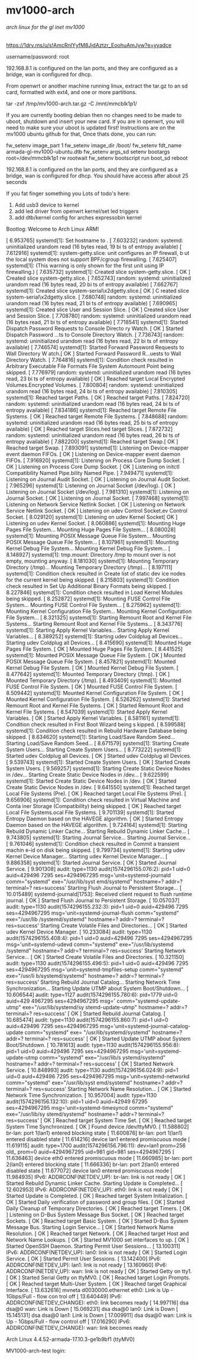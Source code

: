 # mv1000-arch
###### arch linux for the gl inet mv1000

https://1drv.ms/u/s!AmcRnlYyfM8JjdAztzr_EoohuAmJyw?e=yyadce

username/password: root

192.168.8.1 is configured on the lan ports, and they are configured as a bridge, wan is configured for dhcp.

From openwrt or another machine running linux, extract the tar.gz to 
an sd card, formatted with ext4, and one or more partitions.


tar -zxf /tmp/mv1000-arch.tar.gz -C /mnt/mmcblk1p1/

If you are currently booting debian then no changes need to be made to uboot, shutdown and insert your new card.
If you are in openwrt, you will need to make sure your uboot is updated first!
Instructions are on the mv1000 ubuntu github for that,
Once thats done, you can run:

fw_setenv image_part 1
fw_setenv image_dir /boot/
fw_setenv fdt_name armada-gl-mv1000-ubuntu.dtb
fw_setenv args_sd setenv bootargs root=/dev/mmcblk1p1 rw rootwait
fw_setenv bootscript run boot_sd
reboot

192.168.8.1 is configured on the lan ports, and they are configured as a bridge, wan is configured for dhcp. You should have access after about 25 seconds

If you fat finger something you
Lots of todo's here:
1. Add usb3 device to kernel
2. add led driver from openwrt kernel/set led triggers
3. add dtb/kernel config for arches expressobin kernel


Bootlog:
Welcome to Arch Linux ARM!

[    6.953765] systemd[1]: Set hostname to <MV1000-arch-test>.
[    7.603232] random: systemd: uninitialized urandom read (16 bytes read, 19 bi                                                                                          ts of entropy available)
[    7.612916] systemd[1]: system-getty.slice: unit configures an IP firewall, b                                                                                          ut the local system does not support BPF/cgroup firewalling.
[    7.625407] systemd[1]: (This warning is only shown for the first unit using                                                                                           IP firewalling.)
[    7.635732] systemd[1]: Created slice system-getty.slice.
[  OK  ] Created slice system-getty.slice.
[    7.652743] random: systemd: uninitialized urandom read (16 bytes read, 20 bi                                                                                          ts of entropy available)
[    7.662767] systemd[1]: Created slice system-serial\x2dgetty.slice.[  OK  ] C                                                                                          reated slice system-serial\x2dgetty.slice.
[    7.680748] random: systemd: uninitialized urandom read (16 bytes read, 21 bi                                                                                          ts of entropy available)
[    7.690965] systemd[1]: Created slice User and Session Slice.
[  OK  ] Created slice User and Session Slice.
[    7.708780] random: systemd: uninitialized urandom read (16 bytes read, 21 bi                                                                                          ts of entropy available)
[    7.718541] systemd[1]: Started Dispatch Password Requests to Console Directo                                                                                          ry Watch.
[  OK  ] Started Dispatch Password …ts to Console Directory Watch.
[    7.736743] random: systemd: uninitialized urandom read (16 bytes read, 22 bi                                                                                          ts of entropy available)
[    7.746574] systemd[1]: Started Forward Password Requests to Wall Directory W                                                                                          atch.[  OK  ] Started Forward Password R…uests to Wall Directory Watch.
[    7.764816] systemd[1]: Condition check resulted in Arbitrary Executable File                                                                                           Formats File System Automount Point being skipped.
[    7.776979] random: systemd: uninitialized urandom read (16 bytes read, 23 bi                                                                                          ts of entropy available)
[  OK  ] Reached target Local Encrypted Volumes.Encrypted Volumes.
[    7.800804] random: systemd: uninitialized urandom read (16 bytes read, 24 bi                                                                                          ts of entropy available)
[    7.810305] systemd[1]: Reached target Paths.
[  OK  ] Reached target Paths.
[    7.824720] random: systemd: uninitialized urandom read (16 bytes read, 24 bi                                                                                          ts of entropy available)
[    7.834186] systemd[1]: Reached target Remote File Systems.
[  OK  ] Reached target Remote File Systems.
[    7.848688] random: systemd: uninitialized urandom read (16 bytes read, 25 bi                                                                                          ts of entropy available)
[  OK  ] Reached target Slices.hed target Slices.
[    7.872732] random: systemd: uninitialized urandom read (16 bytes read, 26 bi                                                                                          ts of entropy available)
[    7.882200] systemd[1]: Reached target Swap.[  OK  ] Reached target Swap.
[    7.893091] systemd[1]: Listening on Device-mapper event daemon FIFOs.
[  OK  ] Listening on Device-mapper event daemon FIFOs.
[    7.916920] systemd[1]: Listening on Process Core Dump Socket.
[  OK  ] Listening on Process Core Dump Socket.
[  OK  ] Listening on initctl Compatibility Named Pipe.bility Named Pipe.
[    7.949471] systemd[1]: Listening on Journal Audit Socket.
[  OK  ] Listening on Journal Audit Socket.
[    7.965296] systemd[1]: Listening on Journal Socket (/dev/log).
[  OK  ] Listening on Journal Socket (/dev/log).
[    7.981310] systemd[1]: Listening on Journal Socket.
[  OK  ] Listening on Journal Socket.
[    7.997468] systemd[1]: Listening on Network Service Netlink Socket.
[  OK  ] Listening on Network Service Netlink Socket.
[  OK  ] Listening on udev Control Socket.ev Control Socket.
[    8.029120] systemd[1]: Listening on udev Kernel Socket[  OK  ] Listening on                                                                                           udev Kernel Socket.
[    8.060886] systemd[1]: Mounting Huge Pages File System...
         Mounting Huge Pages File System...
[    8.080028] systemd[1]: Mounting POSIX Message Queue File System...
         Mounting POSIX Message Queue File System...
[    8.107961] systemd[1]: Mounting Kernel Debug File System...
         Mounting Kernel Debug File System...
[    8.148927] systemd[1]: tmp.mount: Directory /tmp to mount over is not empty,                                                                                           mounting anyway.
[    8.181030] systemd[1]: Mounting Temporary Directory (/tmp)...
         Mounting Temporary Directory (/tmp)...
[    8.197111] systemd[1]: Condition check resulted in Create list of static dev                                                                                          ice nodes for the current kernel being skipped.
[    8.215803] systemd[1]: Condition check resulted in Set Up Additional Binary                                                                                           Formats being skipped.
[    8.227846] systemd[1]: Condition check resulted in Load Kernel Modules being                                                                                           skipped.
[    8.252872] systemd[1]: Mounting FUSE Control File System...
         Mounting FUSE Control File System...
[    8.275962] systemd[1]: Mounting Kernel Configuration File System...
         Mounting Kernel Configuration File System...
[    8.321325] systemd[1]: Starting Remount Root and Kernel File Systems...
         Starting Remount Root and Kernel File Systems...
[    8.343776] systemd[1]: Starting Apply Kernel Variables...
         Starting Apply Kernel Variables...
[    8.389252] systemd[1]: Starting udev Coldplug all Devices...
         Starting udev Coldplug all Devices...
[    8.415690] systemd[1]: Mounted Huge Pages File System.
[  OK  ] Mounted Huge Pages File System.
[    8.441525] systemd[1]: Mounted POSIX Message Queue File System.
[  OK  ] Mounted POSIX Message Queue File System.
[    8.457821] systemd[1]: Mounted Kernel Debug File System.
[  OK  ] Mounted Kernel Debug File System.
[    8.477642] systemd[1]: Mounted Temporary Directory (/tmp).
[  OK  ] Mounted Temporary Directory (/tmp).
[    8.493409] systemd[1]: Mounted FUSE Control File System.
[  OK  ] Mounted FUSE Control File System.
[    8.509442] systemd[1]: Mounted Kernel Configuration File System.
[  OK  ] Mounted Kernel Configuration File System.
[    8.526262] systemd[1]: Started Remount Root and Kernel File Systems.
[  OK  ] Started Remount Root and Kernel File Systems.
[    8.547039] systemd[1]: Started Apply Kernel Variables.
[  OK  ] Started Apply Kernel Variables.
[    8.581161] systemd[1]: Condition check resulted in First Boot Wizard being s                                                                                          kipped.
[    8.599588] systemd[1]: Condition check resulted in Rebuild Hardware Database                                                                                           being skipped.
[    8.634620] systemd[1]: Starting Load/Save Random Seed...
         Starting Load/Save Random Seed...
[    8.671579] systemd[1]: Starting Create System Users...
         Starting Create System Users...
[    8.773222] systemd[1]: Started udev Coldplug all Devices.
[  OK  ] Started udev Coldplug all Devices.
[    9.539743] systemd[1]: Started Create System Users.
[  OK  ] Started Create System Users.
[    9.569257] systemd[1]: Starting Create Static Device Nodes in /dev...
         Starting Create Static Device Nodes in /dev...
[    9.622599] systemd[1]: Started Create Static Device Nodes in /dev.
[  OK  ] Started Create Static Device Nodes in /dev.
[    9.641550] systemd[1]: Reached target Local File Systems (Pre).
[  OK  ] Reached target Local File Systems (Pre).
[    9.656906] systemd[1]: Condition check resulted in Virtual Machine and Conta                                                                                          iner Storage (Compatibility) being skipped.
[  OK  ] Reached target Local File Systems.ocal File Systems.
[    9.701139] systemd[1]: Started Entropy Daemon based on the HAVEGE algorithm.
[  OK  ] Started Entropy Daemon based on the HAVEGE algorithm.
[    9.724164] systemd[1]: Starting Rebuild Dynamic Linker Cache...
         Starting Rebuild Dynamic Linker Cache...
[    9.743805] systemd[1]: Starting Journal Service...
         Starting Journal Service...
[    9.761046] systemd[1]: Condition check resulted in Commit a transient machin                                                                                          e-id on disk being skipped.
[    9.799734] systemd[1]: Starting udev Kernel Device Manager...
         Starting udev Kernel Device Manager...
[    9.886358] systemd[1]: Started Journal Service.
[  OK  ] Started Journal Service.
[    9.901308] audit: type=1130 audit(1574296155.076:2): pid=1 uid=0 auid=429496                                                                                          7295 ses=4294967295 msg='unit=systemd-journald comm="systemd" exe="/usr/lib/syst                                                                                          emd/systemd" hostname=? addr=? terminal=? res=success'
         Starting Flush Journal to Persistent Storage...
[   10.015489] systemd-journald[1753]: Received client request to flush runtime                                                                                           journal.
[  OK  ] Started Flush Journal to Persistent Storage.
[   10.057037] audit: type=1130 audit(1574296155.232:3): pid=1 uid=0 auid=429496                                                                                          7295 ses=4294967295 msg='unit=systemd-journal-flush comm="systemd" exe="/usr/lib                                                                                          /systemd/systemd" hostname=? addr=? terminal=? res=success'
         Starting Create Volatile Files and Directories...
[  OK  ] Started udev Kernel Device Manager.
[   10.233084] audit: type=1130 audit(1574296155.408:4): pid=1 uid=0 auid=429496                                                                                          7295 ses=4294967295 msg='unit=systemd-udevd comm="systemd" exe="/usr/lib/systemd                                                                                          /systemd" hostname=? addr=? terminal=? res=success'
         Starting Network Service...
[  OK  ] Started Create Volatile Files and Directories.
[   10.321150] audit: type=1130 audit(1574296155.496:5): pid=1 uid=0 auid=429496                                                                                          7295 ses=4294967295 msg='unit=systemd-tmpfiles-setup comm="systemd" exe="/usr/li                                                                                          b/systemd/systemd" hostname=? addr=? terminal=? res=success'
         Starting Rebuild Journal Catalog...
         Starting Network Time Synchronization...
         Starting Update UTMP about System Boot/Shutdown...
[   10.606544] audit: type=1127 audit(1574296155.780:6): pid=1779 uid=0 auid=429                                                                                          4967295 ses=4294967295 msg=' comm="systemd-update-utmp" exe="/usr/lib/systemd/sy                                                                                          stemd-update-utmp" hostname=? addr=? terminal=? res=success'
[  OK  ] Started Rebuild Journal Catalog.
[   10.685474] audit: type=1130 audit(1574296155.860:7): pid=1 uid=0 auid=429496                                                                                          7295 ses=4294967295 msg='unit=systemd-journal-catalog-update comm="systemd" exe=                                                                                          "/usr/lib/systemd/systemd" hostname=? addr=? terminal=? res=success'
[  OK  ] Started Update UTMP about System Boot/Shutdown.
[   10.781613] audit: type=1130 audit(1574296155.956:8): pid=1 uid=0 auid=429496                                                                                          7295 ses=4294967295 msg='unit=systemd-update-utmp comm="systemd" exe="/usr/lib/s                                                                                          ystemd/systemd" hostname=? addr=? terminal=? res=success'
[  OK  ] Started Network Service.
[   10.848993] audit: type=1130 audit(1574296156.024:9): pid=1 uid=0 auid=429496                                                                                          7295 ses=4294967295 msg='unit=systemd-networkd comm="systemd" exe="/usr/lib/syst                                                                                          emd/systemd" hostname=? addr=? terminal=? res=success'
         Starting Network Name Resolution...
[  OK  ] Started Network Time Synchronization.
[   10.957004] audit: type=1130 audit(1574296156.132:10): pid=1 uid=0 auid=42949                                                                                          67295 ses=4294967295 msg='unit=systemd-timesyncd comm="systemd" exe="/usr/lib/sy                                                                                          stemd/systemd" hostname=? addr=? terminal=? res=success'
[  OK  ] Reached target System Time Set.
[  OK  ] Reached target System Time Synchronized.
[  OK  ] Found device /dev/ttyMV0.
[   11.588802] br-lan: port 1(lan1) entered blocking state
[   11.600876] br-lan: port 1(lan1) entered disabled state
[   11.614216] device lan1 entered promiscuous mode
[   11.619115] audit: type=1700 audit(1574296156.796:11): dev=lan1 prom=256 old_                                                                                          prom=0 auid=4294967295 uid=981 gid=981 ses=4294967295
[   11.636463] device eth0 entered promiscuous mode
[   11.660985] br-lan: port 2(lan0) entered blocking state
[   11.666336] br-lan: port 2(lan0) entered disabled state
[   11.677072] device lan0 entered promiscuous mode
[   11.984935] IPv6: ADDRCONF(NETDEV_UP): br-lan: link is not ready
[  OK  ] Started Rebuild Dynamic Linker Cache.
         Starting Update is Completed...
[   12.602953] IPv6: ADDRCONF(NETDEV_UP): eth0: link is not ready
[  OK  ] Started Update is Completed.
[  OK  ] Reached target System Initialization.
[  OK  ] Started Daily verification of password and group files.
[  OK  ] Started Daily Cleanup of Temporary Directories.
[  OK  ] Reached target Timers.
[  OK  ] Listening on D-Bus System Message Bus Socket.
[  OK  ] Reached target Sockets.
[  OK  ] Reached target Basic System.
[  OK  ] Started D-Bus System Message Bus.
         Starting Login Service...
[  OK  ] Started Network Name Resolution.
[  OK  ] Reached target Network.
[  OK  ] Reached target Host and Network Name Lookups.
[  OK  ] Started MV1000 set interfaces to up.
[  OK  ] Started OpenSSH Daemon.
         Starting Permit User Sessions...
[   13.100311] IPv6: ADDRCONF(NETDEV_UP): lan0: link is not ready
[  OK  ] Started Login Service.
[  OK  ] Started Permit User Sessions.
[   13.142400] IPv6: ADDRCONF(NETDEV_UP): lan1: link is not ready
[   13.160960] IPv6: ADDRCONF(NETDEV_UP): wan: link is not ready
[  OK  ] Started Getty on tty1.
[  OK  ] Started Serial Getty on ttyMV0.
[  OK  ] Reached target Login Prompts.
[  OK  ] Reached target Multi-User System.
[  OK  ] Reached target Graphical Interface.
[   13.632616] mvneta d0030000.ethernet eth0: Link is Up - 1Gbps/Full - flow con                                                                                          trol off
[   13.640449] IPv6: ADDRCONF(NETDEV_CHANGE): eth0: link becomes ready
[   14.997116] dsa dsa@0 wan: Link is Down
[   15.069231] dsa dsa@0 lan0: Link is Down
[   15.145131] dsa dsa@0 lan1: Link is Down
[   17.009911] dsa dsa@0 wan: Link is Up - 1Gbps/Full - flow control off
[   17.016290] IPv6: ADDRCONF(NETDEV_CHANGE): wan: link becomes ready

Arch Linux 4.4.52-armada-17.10.3-ge1b9bf1 (ttyMV0)

MV1000-arch-test login: 
